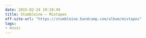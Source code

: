 ```yaml
---
date: 2015-02-24 19:19:49
title: Stumbleine – Mixtapes
off-site-url: "https://stumbleine.bandcamp.com/album/mixtapes"
tags:
- music
---
```

